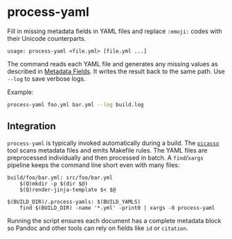 # process-yaml

Fill in missing metadata fields in YAML files and replace `:emoji:` codes with
their Unicode counterparts.

```
usage: process-yaml <file.yml> [file.yml ...]
```

The command reads each YAML file and generates any missing values as described
in [Metadata Fields](../reference/metadata-fields.md). It writes the result back
to the same path. Use `--log` to save verbose logs.

Example:

```bash
process-yaml foo.yml bar.yml --log build.log
```

## Integration

`process-yaml` is typically invoked automatically during a build. The
[`picasso`](picasso.md) tool scans metadata files and emits Makefile rules.
The YAML files are preprocessed individually and then processed in batch. A
`find`/`xargs` pipeline keeps the command line short even with many files:

```make
build/foo/bar.yml: src/foo/bar.yml
    $(Q)mkdir -p $(dir $@)
    $(Q)render-jinja-template $< $@

$(BUILD_DIR)/.process-yamls: $(BUILD_YAMLS)
    find $(BUILD_DIR) -name '*.yml' -print0 | xargs -0 process-yaml
```

Running the script ensures each document has a complete metadata block so
Pandoc and other tools can rely on fields like `id` or `citation`.
